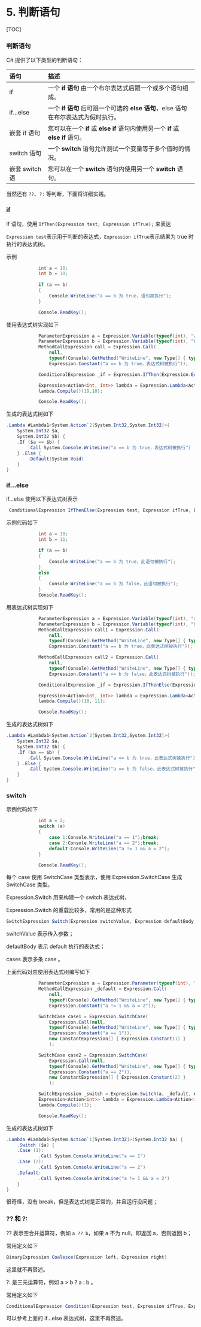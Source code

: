 # 5. 判断语句

[TOC]

### 判断语句

C# 提供了以下类型的判断语句：

| 语句           | 描述                                                         |
| :------------- | :----------------------------------------------------------- |
| if             | 一个 **if 语句** 由一个布尔表达式后跟一个或多个语句组成。    |
| if...else      | 一个 **if 语句** 后可跟一个可选的 **else 语句**，else 语句在布尔表达式为假时执行。 |
| 嵌套 if 语句   | 您可以在一个 **if** 或 **else if** 语句内使用另一个 **if** 或 **else if** 语句。 |
| switch 语句    | 一个 **switch** 语句允许测试一个变量等于多个值时的情况。     |
| 嵌套 switch 语 | 您可以在一个 **switch** 语句内使用另一个 **switch** 语句。   |

当然还有 `??`、`?:` 等判断，下面将详细实践。



### if

If 语句，使用 `IfThen(Expression test, Expression ifTrue);` 来表达

`Expression test`表示用于判断的表达式，`Expression ifTrue`表示结果为 true 时执行的表达式树。

示例

```c#
            int a = 10;
            int b = 10;
            
            if (a == b)
            {
                Console.WriteLine("a == b 为 true，语句被执行");
            }

            Console.ReadKey();
```

使用表达式树实现如下

```c#
            ParameterExpression a = Expression.Variable(typeof(int), "a");
            ParameterExpression b = Expression.Variable(typeof(int), "b");
            MethodCallExpression call = Expression.Call(
                null,
                typeof(Console).GetMethod("WriteLine", new Type[] { typeof(string) }),
                Expression.Constant("a == b 为 true，表达式树被执行"));

            ConditionalExpression _if = Expression.IfThen(Expression.Equal(a, b),call);

            Expression<Action<int, int>> lambda = Expression.Lambda<Action<int, int>>(_if,a,b);
            lambda.Compile()(10,10);

            Console.ReadKey();
```

生成的表达式树如下

```c#
.Lambda #Lambda1<System.Action`2[System.Int32,System.Int32]>(
    System.Int32 $a,
    System.Int32 $b) {
    .If ($a == $b) {
        .Call System.Console.WriteLine("a == b 为 true，表达式树被执行")
    } .Else {
        .Default(System.Void)
    }
}
```



### if...else

if...else 使用以下表达式树表示

```c#
 ConditionalExpression IfThenElse(Expression test, Expression ifTrue, Expression ifFalse);
```

示例代码如下

```c#
            int a = 10;
            int b = 11;

            if (a == b)
            {
                Console.WriteLine("a == b 为 true，此语句被执行");
            }
            else
            {
                Console.WriteLine("a == b 为 false，此语句被执行");
            }
            Console.ReadKey();
```

用表达式树实现如下

```c#
            ParameterExpression a = Expression.Variable(typeof(int), "a");
            ParameterExpression b = Expression.Variable(typeof(int), "b");
            MethodCallExpression call1 = Expression.Call(
                null,
                typeof(Console).GetMethod("WriteLine", new Type[] { typeof(string) }),
                Expression.Constant("a == b 为 true，此表达式树被执行"));

            MethodCallExpression call2 = Expression.Call(
                null,
                typeof(Console).GetMethod("WriteLine", new Type[] { typeof(string) }),
                Expression.Constant("a == b 为 false，此表达式树被执行"));

            ConditionalExpression _if = Expression.IfThenElse(Expression.Equal(a, b), call1,call2);

            Expression<Action<int, int>> lambda = Expression.Lambda<Action<int, int>>(_if, a, b);
            lambda.Compile()(10, 11);

            Console.ReadKey();
```

生成的表达式树如下

```c#
.Lambda #Lambda1<System.Action`2[System.Int32,System.Int32]>(
    System.Int32 $a,
    System.Int32 $b) {
    .If ($a == $b) {
        .Call System.Console.WriteLine("a == b 为 true，此表达式树被执行")
    } .Else {
        .Call System.Console.WriteLine("a == b 为 false，此表达式树被执行")
    }
}
```



### switch

示例代码如下

```c#
            int a = 2;
            switch (a)
            {
                case 1:Console.WriteLine("a == 1");break;
                case 2:Console.WriteLine("a == 2");break;
                default:Console.WriteLine("a != 1 && a = 2");
            }

            Console.ReadKey();
```

每个 case 使用 SwitchCase 类型表示，使用 Expression.SwitchCase 生成 SwitchCase 类型。

Expression.Switch 用来构建一个 switch 表达式树，

Expression.Switch 的重载比较多，常用的是这种形式

```c#
SwitchExpression Switch(Expression switchValue, Expression defaultBody, params SwitchCase[] cases);
```

switchValue 表示传入参数；

defaultBody 表示 default 执行的表达式；

cases 表示多条 case 。



上面代码对应使用表达式树编写如下

```c#
            ParameterExpression a = Expression.Parameter(typeof(int), "a");
            MethodCallExpression _default = Expression.Call(
                null,
                typeof(Console).GetMethod("WriteLine", new Type[] { typeof(string) }),
                Expression.Constant("a != 1 && a = 2"));

            SwitchCase case1 = Expression.SwitchCase(
                Expression.Call(null,
                typeof(Console).GetMethod("WriteLine", new Type[] { typeof(string) }),
                Expression.Constant("a == 1")),
                new ConstantExpression[] { Expression.Constant(1) }
                );

            SwitchCase case2 = Expression.SwitchCase(
                Expression.Call(null,
                typeof(Console).GetMethod("WriteLine", new Type[] { typeof(string) }),
                Expression.Constant("a == 2")),
                new ConstantExpression[] { Expression.Constant(2) }
                );

            SwitchExpression _switch = Expression.Switch(a, _default, new SwitchCase[] { case1, case2 });
            Expression<Action<int>> lambda = Expression.Lambda<Action<int>>(_switch, a);
            lambda.Compile()(1);

            Console.ReadKey();
```

生成的表达式树如下

```c#
.Lambda #Lambda1<System.Action`1[System.Int32]>(System.Int32 $a) {
    .Switch ($a) {
    .Case (1):
            .Call System.Console.WriteLine("a == 1")
    .Case (2):
            .Call System.Console.WriteLine("a == 2")
    .Default:
            .Call System.Console.WriteLine("a != 1 && a = 2")
    }
}
```

很奇怪，没有 break，但是表达式树是正常的，并且运行没问题；



### ?? 和 ?:

?? 表示空合并运算符，例如 `a ?? b`，如果 a 不为 null，即返回 a，否则返回 b；

常用定义如下

```c#
BinaryExpression Coalesce(Expression left, Expression right)
```

这里就不再赘述。

?: 是三元运算符，例如 a > b ? a : b 。

常用定义如下

```c#
ConditionalExpression Condition(Expression test, Expression ifTrue, Expression ifFalse)
```

可以参考上面的 if...else 表达式树，这里不再赘述。